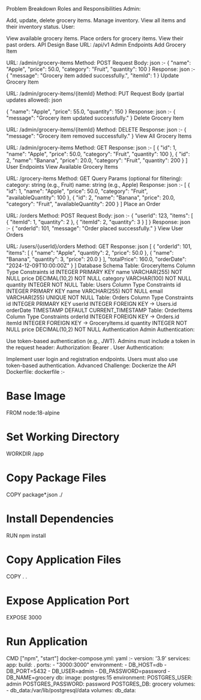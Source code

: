 Problem Breakdown
Roles and Responsibilities
Admin:

Add, update, delete grocery items.
Manage inventory.
View all items and their inventory status.
User:

View available grocery items.
Place orders for grocery items.
View their past orders.
API Design
Base URL: /api/v1
Admin Endpoints
Add Grocery Item

URL: /admin/grocery-items
Method: POST
Request Body:
json
:-
{
  "name": "Apple",
  "price": 50.0,
  "category": "Fruit",
  "quantity": 100
}
Response:
json
:-
{
  "message": "Grocery item added successfully.",
  "itemId": 1
}
Update Grocery Item

URL: /admin/grocery-items/{itemId}
Method: PUT
Request Body (partial updates allowed):
json
 
{
  "name": "Apple",
  "price": 55.0,
  "quantity": 150
}
Response:
json
:-
{
  "message": "Grocery item updated successfully."
}
Delete Grocery Item

URL: /admin/grocery-items/{itemId}
Method: DELETE
Response:
json
:-
{
  "message": "Grocery item removed successfully."
}
View All Grocery Items

URL: /admin/grocery-items
Method: GET
Response:
json
:-
[
  {
    "id": 1,
    "name": "Apple",
    "price": 50.0,
    "category": "Fruit",
    "quantity": 100
  },
  {
    "id": 2,
    "name": "Banana",
    "price": 20.0,
    "category": "Fruit",
    "quantity": 200
  }
]
User Endpoints
View Available Grocery Items

URL: /grocery-items
Method: GET
Query Params (optional for filtering):
category: string (e.g., Fruit)
name: string (e.g., Apple)
Response:
json
:-
[
  {
    "id": 1,
    "name": "Apple",
    "price": 50.0,
    "category": "Fruit",
    "availableQuantity": 100
  },
  {
    "id": 2,
    "name": "Banana",
    "price": 20.0,
    "category": "Fruit",
    "availableQuantity": 200
  }
]
Place an Order

URL: /orders
Method: POST
Request Body:
json
:-
{
  "userId": 123,
  "items": [
    { "itemId": 1, "quantity": 2 },
    { "itemId": 2, "quantity": 3 }
  ]
}
Response:
json
:-
{
  "orderId": 101,
  "message": "Order placed successfully."
}
View User Orders

URL: /users/{userId}/orders
Method: GET
Response:
json
[
  {
    "orderId": 101,
    "items": [
      { "name": "Apple", "quantity": 2, "price": 50.0 },
      { "name": "Banana", "quantity": 3, "price": 20.0 }
    ],
    "totalPrice": 160.0,
    "orderDate": "2024-12-09T10:00:00Z"
  }
]
Database Schema
Table: GroceryItems
Column	Type	Constraints
id	INTEGER	PRIMARY KEY
name	VARCHAR(255)	NOT NULL
price	DECIMAL(10,2)	NOT NULL
category	VARCHAR(100)	NOT NULL
quantity	INTEGER	NOT NULL
Table: Users
Column	Type	Constraints
id	INTEGER	PRIMARY KEY
name	VARCHAR(255)	NOT NULL
email	VARCHAR(255)	UNIQUE NOT NULL
Table: Orders
Column	Type	Constraints
id	INTEGER	PRIMARY KEY
userId	INTEGER	FOREIGN KEY -> Users.id
orderDate	TIMESTAMP	DEFAULT CURRENT_TIMESTAMP
Table: OrderItems
Column	Type	Constraints
orderId	INTEGER	FOREIGN KEY -> Orders.id
itemId	INTEGER	FOREIGN KEY -> GroceryItems.id
quantity	INTEGER	NOT NULL
price	DECIMAL(10,2)	NOT NULL
Authentication
Admin Authentication:

Use token-based authentication (e.g., JWT).
Admins must include a token in the request header:
Authorization: Bearer <token>.
User Authentication:

Implement user login and registration endpoints.
Users must also use token-based authentication.
Advanced Challenge: Dockerize the API
Dockerfile:
dockerfile
:-
# Base Image
FROM node:18-alpine

# Set Working Directory
WORKDIR /app

# Copy Package Files
COPY package*.json ./

# Install Dependencies
RUN npm install

# Copy Application Files
COPY . .

# Expose Application Port
EXPOSE 3000

# Run Application
CMD ["npm", "start"]
docker-compose.yml:
yaml
:-
version: '3.9'
services:
  app:
    build: .
    ports:
      - "3000:3000"
    environment:
      - DB_HOST=db
      - DB_PORT=5432
      - DB_USER=admin
      - DB_PASSWORD=password
      - DB_NAME=grocery
  db:
    image: postgres:15
    environment:
      POSTGRES_USER: admin
      POSTGRES_PASSWORD: password
      POSTGRES_DB: grocery
    volumes:
      - db_data:/var/lib/postgresql/data
volumes:
  db_data:
